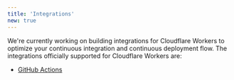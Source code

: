 ```yaml
---
title: 'Integrations'
new: true
---
```


We're currently working on building integrations for Cloudflare Workers to optimize your continuous integration and continuous deployment flow. The integrations officially supported for Cloudflare Workers are:

- [GitHub Actions](https://github.com/cloudflare/wrangler-action)
